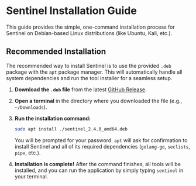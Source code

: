 # Sentinel Installation Guide

This guide provides the simple, one-command installation process for Sentinel on Debian-based Linux distributions (like Ubuntu, Kali, etc.).

## Recommended Installation

The recommended way to install Sentinel is to use the provided `.deb` package with the `apt` package manager. This will automatically handle all system dependencies and run the tool installer for a seamless setup.

1.  **Download the `.deb` file** from the latest [GitHub Release](https://github.com/H4ck3rKing/Sentinel/releases).

2.  **Open a terminal** in the directory where you downloaded the file (e.g., `~/Downloads`).

3.  **Run the installation command:**

    ```bash
    sudo apt install ./sentinel_2.4.0_amd64.deb
    ```

    You will be prompted for your password. `apt` will ask for confirmation to install Sentinel and all of its required dependencies (`golang-go`, `seclists`, `pipx`, etc.).

4.  **Installation is complete!** After the command finishes, all tools will be installed, and you can run the application by simply typing `sentinel` in your terminal.

## 